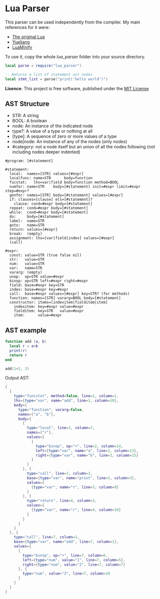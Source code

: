 # Lua Parser

This parser can be used independently from the compiler. My main references for it were:

- [The original Lua](https://www.lua.org/source/5.3/)
- [Yueliang](http://yueliang.luaforge.net/)
- [LuaMinify](https://github.com/stravant/LuaMinify)

To use it, copy the whole *lua_parser* folder into your source directory.

~~~ lua
local parse = require("lua_parser")

-- Returns a list of statement ast nodes
local stmt_list = parse("print('hello world')")
~~~

**Lisence**: This project is free software, published under the
  [MIT License](https://opensource.org/licenses/MIT)

## AST Structure

- STR: A string
- BOOL: A boolean
- node: An instance of the indicated node
- type?: A value of a type or nothing at all
- [type]: A sequence of zero or more values of a type
- node|node: An instance of any of the nodes (only nodes)
- #category: not a node itself but an union of all the nodes following
  (not including nodes deeper indented)

~~~
#program: [#statement]

#statement:
  local:  names=[STR] values=[#expr]
  localfunc: name=STR      body=function
  fucstat:   lhs=var|field body=function method=BOOL
  numfor: name=STR    body=[#statement] init=#expr limit=#expr step=#expr?
  genfor: names=[STR] body=[#statement] values=[#expr]
  if: clauses=[clause] els=[#statement]?
    clause: cond=#expr body=[#statement]
  repeat: cond=#expr body=[#statement]
  while:  cond=#expr body=[#statement]
  do:     body=[#statement]
  label:  name=STR
  goto:   name=STR
  return: values=[#expr]
  break:  (empty)
  assignment: lhs=[var|field|index] values=[#expr]
  (call)

#expr:
  const: value=STR (true false nil)
  str:   value=STR
  num:   value=STR
  var:   name=STR
  vararg: (empty)
  unop:  op=STR value=#expr
  binop: op=STR left=#expr right=#expr
  field: base=#expr key=STR
  index: base=#expr key=#expr
  call:  base=#expr values=[#expr] key=STR? (for methods)
  function: names=[STR] vararg=BOOL body=[#statement]
  constructor: items=[indexitem|fielditem|item]
    indexitem: key=#expr value=#expr
    fielditem: key=STR   value=#expr
    item:      value=#expr
~~~

## AST example

~~~ lua
function add (a, b)
  local r = a+b
  print(r)
  return r
end

add(1+2, 3)
~~~

Output AST:

~~~ lua
{
  {
    type="funcstat", method=false, line=1, column=1,
    lhs={type="var", name="add", line=1, column=10},
    body={
      type="function", vararg=false,
      names={"a", "b"},
      body={
        {
          type="local", line=2, column=3,
          names={"r"},
          values={
            {
              type="binop", op="+", line=2, column=14,
              left={type="var", name="a", line=2, column=13},
              right={type="var", name="b", line=2, column=15}
            }
          }
        }, {
          type="call", line=3, column=3,
          base={type="var", name="print", line=3, column=3},
          values={
            {type="var", name="r", line=3, column=9}
          }
        }, {
          type="return", line=4, column=3,
          values={
            {type="var", name="r", line=4, column=10}
          }
        }
      }
    }
  }, {
    type="call", line=7, column=1,
    base={type="var", name="add", line=7, column=1},
    values={
      {
        type="binop", op="+", line=7, column=6,
        left={type="num", value="1", line=7, column=5},
        right={type="num", value="2", line=7, column=7}
      }, {
        type="num", value="3", line=7, column=10
      }
    }
  }
}
~~~